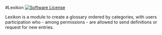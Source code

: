 #Lexikon
[![Software License](https://img.shields.io/badge/license-GPL-brightgreen.svg?style=flat)](LICENSE) 

Lexikon is a module to create a glossary ordered by categories, with users participation who - among permissions - are allowed to send definitions or request for new entries. 
